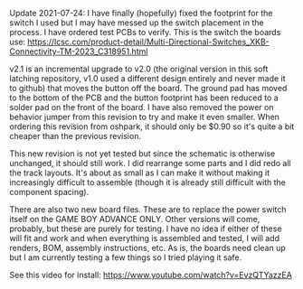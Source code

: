 Update 2021-07-24: I have finally (hopefully) fixed the footprint for the switch I used but I may have messed up the switch placement in the process. I have ordered test PCBs to verify. This is the switch the boards use: https://lcsc.com/product-detail/Multi-Directional-Switches_XKB-Connectivity-TM-2023_C318951.html

v2.1 is an incremental upgrade to v2.0 (the original version in this soft latching repository, v1.0 used a different design entirely and never made it to github) that moves the button off the board. The ground pad has moved to the bottom of the PCB and the button footprint has been reduced to a solder pad on the front of the board. I have also removed the power on behavior jumper from this revision to try and make it even smaller. When ordering this revision from oshpark, it should only be $0.90 so it's quite a bit cheaper than the previous revision. 

This new revision is not yet tested but since the schematic is otherwise unchanged, it should still work. I did rearrange some parts and I did redo all the track layouts. It's about as small as I can make it without making it increasingly difficult to assemble (though it is already still difficult with the component spacing). 

There are also two new board files. These are to replace the power switch itself on the GAME BOY ADVANCE ONLY. Other versions will come, probably, but these are purely for testing. I have no idea if either of these will fit and work and when everything is assembled and tested, I will add renders, BOM, assembly instructions, etc. As is, the boards need clean up but I am currently testing a few things so I tried playing it safe. 

See this video for install: https://www.youtube.com/watch?v=EvzQTYazzEA
